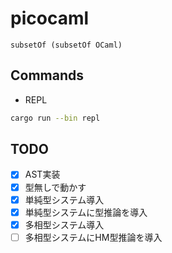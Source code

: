 # picocaml

`subsetOf (subsetOf OCaml)`

## Commands

- REPL

```sh
cargo run --bin repl
```

## TODO

- [x] AST実装
- [x] 型無しで動かす
- [x] 単純型システム導入
- [x] 単純型システムに型推論を導入
- [x] 多相型システム導入
- [ ] 多相型システムにHM型推論を導入
